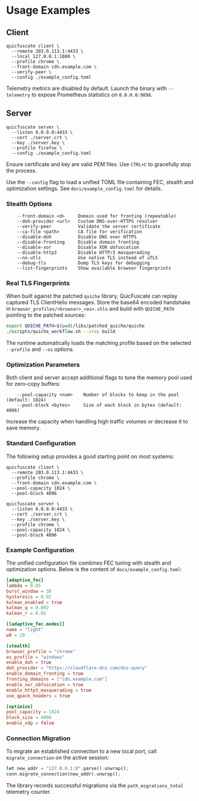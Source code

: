 # Usage Examples

## Client

```
quicfuscate client \
  --remote 203.0.113.1:4433 \
  --local 127.0.0.1:1080 \
  --profile chrome \
  --front-domain cdn.example.com \
  --verify-peer \
  --config ./example_config.toml
```

Telemetry metrics are disabled by default. Launch the binary with `--telemetry`
to expose Prometheus statistics on `0.0.0.0:9898`.

## Server

```
quicfuscate server \
  --listen 0.0.0.0:4433 \
  --cert ./server.crt \
  --key ./server.key \
  --profile firefox \
  --config ./example_config.toml
```

Ensure certificate and key are valid PEM files. Use `CTRL+C` to gracefully stop the process.

Use the `--config` flag to load a unified TOML file containing FEC, stealth and optimization settings. See `docs/example_config.toml` for details.

### Stealth Options

```
    --front-domain <d>     Domain used for fronting (repeatable)
    --doh-provider <url>   Custom DNS-over-HTTPS resolver
    --verify-peer          Validate the server certificate
    --ca-file <path>       CA file for verification
    --disable-doh          Disable DNS over HTTPS
    --disable-fronting     Disable domain fronting
    --disable-xor          Disable XOR obfuscation
    --disable-http3        Disable HTTP/3 masquerading
    --no-utls              Use native TLS instead of uTLS
    --debug-tls            Dump TLS keys for debugging
    --list-fingerprints    Show available browser fingerprints
```

### Real TLS Fingerprints

When built against the patched `quiche` library, QuicFuscate can replay
captured TLS ClientHello messages. Store the base64 encoded handshake in
`browser_profiles/<browser>_<os>.chlo` and build with `QUICHE_PATH` pointing
to the patched sources:

```bash
export QUICHE_PATH=$(pwd)/libs/patched_quiche/quiche
./scripts/quiche_workflow.sh --step build
```

The runtime automatically loads the matching profile based on the selected
`--profile` and `--os` options.

### Optimization Parameters

Both client and server accept additional flags to tune the memory pool used for
zero-copy buffers:

```
    --pool-capacity <num>    Number of blocks to keep in the pool (default: 1024)
    --pool-block <bytes>     Size of each block in bytes (default: 4096)
```
Increase the capacity when handling high traffic volumes or decrease it to save
memory.

### Standard Configuration

The following setup provides a good starting point on most systems:

```
quicfuscate client \
  --remote 203.0.113.1:4433 \
  --profile chrome \
  --front-domain cdn.example.com \
  --pool-capacity 1024 \
  --pool-block 4096
```

```
quicfuscate server \
  --listen 0.0.0.0:4433 \
  --cert ./server.crt \
  --key ./server.key \
  --profile chrome \
  --pool-capacity 1024 \
  --pool-block 4096
```

### Example Configuration

The unified configuration file combines FEC tuning with stealth and optimization
options. Below is the content of `docs/example_config.toml`:

```toml
[adaptive_fec]
lambda = 0.05
burst_window = 30
hysteresis = 0.02
kalman_enabled = true
kalman_q = 0.002
kalman_r = 0.02

[[adaptive_fec.modes]]
name = "light"
w0 = 20

[stealth]
browser_profile = "chrome"
os_profile = "windows"
enable_doh = true
doh_provider = "https://cloudflare-dns.com/dns-query"
enable_domain_fronting = true
fronting_domains = ["cdn.example.com"]
enable_xor_obfuscation = true
enable_http3_masquerading = true
use_qpack_headers = true

[optimize]
pool_capacity = 1024
block_size = 4096
enable_xdp = false
```

### Connection Migration

To migrate an established connection to a new local port, call `migrate_connection` on the active session:

```rust
let new_addr = "127.0.0.1:0".parse().unwrap();
conn.migrate_connection(new_addr).unwrap();
```
The library records successful migrations via the `path_migrations_total` telemetry counter.
